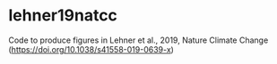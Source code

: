 # lehner19natcc
Code to produce figures in Lehner et al., 2019, Nature Climate Change (https://doi.org/10.1038/s41558-019-0639-x)
